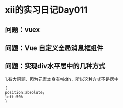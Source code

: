 # xii的实习日记Day011

## 问题：vuex

## 问题：Vue 自定义全局消息框组件

## 问题：实现div水平居中的几种方式

1.有大问题，因为元素本身有width，所以这种方式不是居中

```
{
position:absolute;
left:50%
}
```



